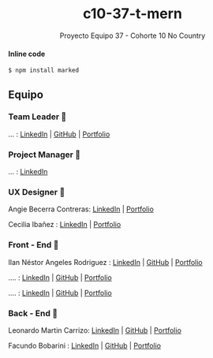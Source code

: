 <h1 align = "center">c10-37-t-mern</h1>
<p align = "center">Proyecto Equipo 37 - Cohorte 10 No Country</p>

#### Inline code

`$ npm install marked`

## Equipo

### Team Leader 🚀

... : [LinkedIn](#) | [GitHub](#) | [Portfolio](#)

### Project Manager 🚀

... : [LinkedIn](#)

### UX Designer 🎨

Angie Becerra Contreras: [LinkedIn](#) | [Portfolio](#)

Cecilia Ibañez : [LinkedIn](#) | [Portfolio](#)

### Front - End 🚀

Ilan Néstor Angeles Rodriguez : [LinkedIn](https://www.linkedin.com/in/ilannestorangelesrodriguez/) | [GitHub](https://github.com/ilanangelesrodriguez) | [Portfolio](#)

.... : [LinkedIn](#) | [GitHub](#) | [Portfolio](#)

.... : [LinkedIn](#) | [GitHub](#) | [Portfolio](#)

### Back - End 🚀

Leonardo Martin Carrizo: [LinkedIn](#) | [GitHub](#) | [Portfolio](#)

Facundo Bobarini : [LinkedIn](#) | [GitHub](#) | [Portfolio](#)

